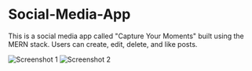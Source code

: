 # Social-Media-App

This is a social media app called "Capture Your Moments" built using the MERN stack. Users can create, edit, delete, and like posts.

![Screenshot 1](https://user-images.githubusercontent.com/93620334/190883658-ddf0841c-988a-4a67-909c-be28b6e867c6.png)
![Screenshot 2](https://user-images.githubusercontent.com/93620334/190883675-1bd884d7-7bd3-4afb-b70b-7af87f544267.png)
